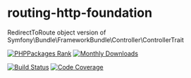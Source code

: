 # routing-http-foundation
RedirectToRoute object version of Symfony\Bundle\FrameworkBundle\Controller\ControllerTrait

[![PHPPackages Rank](https://phppackages.org/p/symfony-util/routing-http-foundation/badge/rank.svg)](https://phppackages.org/p/symfony-util/routing-http-foundation)
[![Monthly Downloads](https://poser.pugx.org/symfony-util/routing-http-foundation/d/monthly)](https://packagist.org/packages/symfony-util/routing-http-foundation)
<!---
[![PHPPackages Referenced By](https://phppackages.org/p/symfony-util/controller-model-using-http-foundation/badge/referenced-by.svg)](https://phppackages.org/p/symfony-util/controller-model-using-http-foundation)
[![Tested PHP Versions](https://php-eye.com/badge/symfony-util/controller-model-using-http-foundation/tested.svg)](https://php-eye.com/package/symfony-util/controller-model-using-http-foundation)
[![Dependency Status](https://www.versioneye.com/php/symfony-util:controller-model-using-http-foundation/badge)](https://www.versioneye.com/php/symfony-util:controller-model-using-http-foundation)
-->
[![Build Status](https://travis-ci.org/symfony-util/routing-http-foundation.svg?branch=master)](https://travis-ci.org/symfony-util/routing-http-foundation)
[![Code Coverage](https://img.shields.io/codecov/c/github/symfony-util/routing-http-foundation/master.svg)](https://codecov.io/gh/symfony-util/routing-http-foundation)
<!---
[![Scrutinizer](https://scrutinizer-ci.com/g/symfony-util/controller-model-using-http-foundation/badges/quality-score.png?b=master)](https://scrutinizer-ci.com/g/symfony-util/controller-model-using-http-foundation/?branch=master)
[![SensioLabsInsight](https://insight.sensiolabs.com/projects/0c01c6a8-eb4d-4ccc-a70a-fa6c032f3178/mini.png)](https://insight.sensiolabs.com/projects/0c01c6a8-eb4d-4ccc-a70a-fa6c032f3178)

[![SensioLabsInsight](https://img.shields.io/sensiolabs/i/.svg)](https://insight.sensiolabs.com/projects/)
-->
